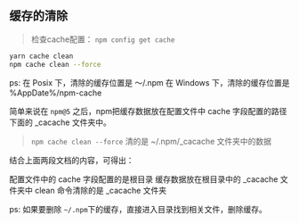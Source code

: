 ## 缓存的清除

> 检查cache配置： `npm config get cache` 

``` bash
yarn cache clean
npm cache clean --force
```

ps: 
在 Posix 下，清除的缓存位置是 ～/.npm
在 Windows 下，清除的缓存位置是 %AppDate%/npm-cache

简单来说在 `npm@5` 之后，npm把缓存数据放在配置文件中 cache 字段配置的路径下面的 _cacache 文件夹中。

> `npm cache clean --force` 清的是 ~/.npm/_cacache 文件夹中的数据

结合上面两段文档的内容，可得出：

配置文件中的 cache 字段配置的是根目录
缓存数据放在根目录中的 _cacache 文件夹中
clean 命令清除的是 _cacache 文件夹

ps:
如果要删除 `~/.npm`下的缓存，直接进入目录找到相关文件，删除缓存。
